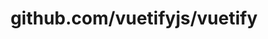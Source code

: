 ---
layout: post
title: github.com/vuetifyjs/vuetify
categories: link
tags: [انگلیسی, برنامه‌نویسی]
---